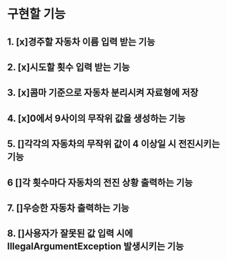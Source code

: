 [//]: # (초간단 자동차 경주 게임을 구현한다.)

[//]: # ()
[//]: # (주어진 횟수 동안 n대의 자동차는 전진 또는 멈출 수 있다.)

[//]: # (각 자동차에 이름을 부여할 수 있다. 전진하는 자동차를 출력할 때 자동차 이름을 같이 출력한다.)

[//]: # (자동차 이름은 쉼표&#40;,&#41;를 기준으로 구분하며 이름은 5자 이하만 가능하다.)

[//]: # (사용자는 몇 번의 이동을 할 것인지를 입력할 수 있어야 한다.)

[//]: # (전진하는 조건은 0에서 9 사이에서 무작위 값을 구한 후 무작위 값이 4 이상일 경우이다.)

[//]: # (자동차 경주 게임을 완료한 후 누가 우승했는지를 알려준다. 우승자는 한 명 이상일 수 있다.)

[//]: # (우승자가 여러 명일 경우 쉼표&#40;,&#41;를 이용하여 구분한다.)

[//]: # (사용자가 잘못된 값을 입력할 경우 IllegalArgumentException을 발생시킨 후 애플리케이션은 종료되어야 한다.)

# 구현할 기능

## 1. [x]경주할 자동차 이름 입력 받는 기능
## 2. [x]시도할 횟수 입력 받는 기능
## 3. [x]콤마 기준으로 자동차 분리시켜 자료형에 저장
## 4. [x]0에서 9사이의 무작위 값을 생성하는 기능
## 5. []각각의 자동차의 무작위 값이 4 이상일 시 전진시키는 기능
## 6 []각 횟수마다 자동차의 전진 상황 출력하는 기능
## 7. []우승한 자동차 출력하는 기능
## 8. []사용자가 잘못된 값 입력 시에 IllegalArgumentException 발생시키는 기능
